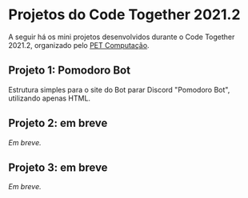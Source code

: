 # Projetos do Code Together 2021.2
A seguir há os mini projetos desenvolvidos durante o Code Together 2021.2, organizado pelo [PET Computação](https://github.com/petccufpb/Code_Together_Projeto01).

## Projeto 1: Pomodoro Bot
Estrutura simples para o site do Bot parar Discord "Pomodoro Bot", utilizando apenas HTML.

## Projeto 2: em breve
_Em breve._

## Projeto 3: em breve
_Em breve._